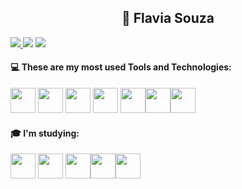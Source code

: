 <h2 align="center">🍓 Flavia Souza</h2>
<div>
<a href="https://www.linkedin.com//in/flavia-souza-07b406208/" target="_blank"><img loading="lazy" src="https://img.shields.io/badge/-LinkedIn-%230077B5?style=for-the-badge&logo=linkedin&logoColor=white" target="_blank" </a> 
<a href = "mailto:wdflaviia@gmail.com"><img loading="lazy" src="https://img.shields.io/badge/Gmail-D14836?style=for-the-badge&logo=gmail&logoColor=white" target="_blank"></a>  <a href="https://instagram.com/fravvinha/" target="_blank"><img loading="lazy" src="https://img.shields.io/badge/-Instagram-%23E4405F?style=for-the-badge&logo=instagram&logoColor=white" target="_blank"></a>
</div>

#### 💻 These are my most used Tools and Technologies:

<img loading="lazy" src="https://cdn.jsdelivr.net/gh/devicons/devicon/icons/html5/html5-original.svg" width="40" height="40"/> <img loading="lazy"  src="https://cdn.jsdelivr.net/gh/devicons/devicon/icons/css3/css3-original.svg" width="40" height="40"/> <img src="https://cdn.jsdelivr.net/gh/devicons/devicon/icons/javascript/javascript-original.svg" width="40" height="40"/> <img src="https://cdn.jsdelivr.net/gh/devicons/devicon/icons/react/react-original.svg" width="40" height="40"/> <img src="https://cdn.jsdelivr.net/gh/devicons/devicon/icons/bootstrap/bootstrap-original.svg" width="40" height="40"/><img height="40" width="40" src="https://devicons.railway.app/i/nextjs-light.svg"/><img src="https://cdn.jsdelivr.net/gh/devicons/devicon/icons/figma/figma-original.svg" width="40" height="40" />
           
       
#### 🎓 I'm studying:
<img src="https://cdn.jsdelivr.net/gh/devicons/devicon/icons/typescript/typescript-original.svg" width="40" height="40"/> <img src="https://cdn.jsdelivr.net/gh/devicons/devicon/icons/ionic/ionic-original.svg" width="40" height="40"/> <img src="https://cdn.jsdelivr.net/gh/devicons/devicon/icons/java/java-original.svg" width="40" height="40"/><img height="40" width="40" src="https://icongr.am/devicon/express-original.svg?size=128&color=f3f2f2"/><img src="https://cdn.jsdelivr.net/gh/devicons/devicon/icons/jest/jest-plain.svg" width="40" height="40" />

<!--
<div>
<a href="https://github.com/VinhaSouza">
<img loading="lazy" height="160em" src="https://github-readme-stats.vercel.app/api/top-langs/?username=VinhaSouza&layout=compact&langs_count=7&theme=dracula"/>
<img loading="lazy" height="160em" src="https://github-readme-stats.vercel.app/api?username=VinhaSouza&show_icons=true&theme=dracula&include_all_commits=true&count_private=true"/>
</div>
 -->
<!--

Here are some ideas to get you started:

- 🔭 I’m currently working on ...
- 🌱 I’m currently learning ...
- 👯 I’m looking to collaborate on ...
- 🤔 I’m looking for help with ...
- 💬 Ask me about ...
- 📫 How to reach me: ...
- 😄 Pronouns: ...
- ⚡ Fun fact: ...
-->
